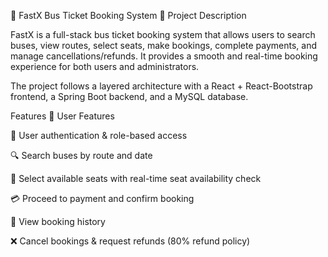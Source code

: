 🚌 FastX Bus Ticket Booking System
📌 Project Description

FastX is a full-stack bus ticket booking system that allows users to search buses, view routes, select seats, make bookings, complete payments, and manage cancellations/refunds. It provides a smooth and real-time booking experience for both users and administrators.

The project follows a layered architecture with a React + React-Bootstrap frontend, a Spring Boot backend, and a MySQL database.


Features
👤 User Features

🔑 User authentication & role-based access

🔍 Search buses by route and date

💺 Select available seats with real-time seat availability check

💳 Proceed to payment and confirm booking

📜 View booking history

❌ Cancel bookings & request refunds (80% refund policy)
